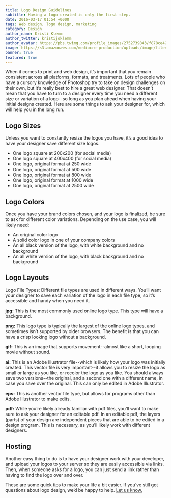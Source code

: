 ```yaml
---
title: Logo Design Guidelines
subtitle: Having a logo created is only the first step.
date: 2016-03-17 01:54 +0000
tags: Web design, logo design, marketing
category: Design
author_name: Kristi Klemm
author_twitter: kristijoklemm
author_avatar: https://pbs.twimg.com/profile_images/2752739843/f878ce42bbeb25aec4c29e24240ae98d.png
image: https://s3.amazonaws.com/mediocre-production/uploads/image/filename/72/LEJ7HJ5BEA.jpg
banner: true
featured: true
---
```


When it comes to print and web design, it’s important that you remain consistent across all platforms, formats, and treatments. Lots of people who have a cursory knowledge of Photoshop try to take on design challenges on their own, but it’s really best to hire a great web designer. That doesn’t mean that you have to turn to a designer every time you need a different size or variation of a logo--so long as you plan ahead when having your initial designs created. Here are some things to ask your designer for, which will help you in the long run.

## Logo Sizes
Unless you want to constantly resize the logos you have, it’s a good idea to have your designer save different size logos. 

- One logo square at 200x200 (for social media)
- One logo square at 400x400 (for social media)
- One logo, original format at 250 wide
- One logo, original format at 500 wide
- One logo, original format at 800 wide
- One logo, original format at 1000 wide
- One logo, original format at 2500 wide


## Logo Colors 
Once you have your brand colors chosen, and your logo is finalized, be sure to ask for different color variations. Depending on the use case, you will likely need:

- An original color logo
- A solid color logo in one of your company colors
- An all black version of the logo, with white background and no background
- An all white version of the logo, with black background and no background

## Logo Layouts
Logo File Types: Different file types are used in different ways. You’ll want your designer to save each variation of the logo in each file type, so it’s accessible and handy when you need it.

**jpg:** This is the most commonly used online logo type. This type will have a background.

**png:** This logo type is typically the largest of the online logo types, and sometimes isn’t supported by older browsers. The benefit is that you can have a crisp looking logo without a background.

**gif:** This is an image that supports movement--almost like a short, looping movie without sound.

**ai:** This is an Adobe Illustrator file--which is likely how your logo was initially created. This vector file is very important--it allows you to resize the logo as small or large as you like, or recolor the logo as you like. You should always save two versions--the original, and a second one with a different name, in case you save over the original. This can only be edited in Adobe Illustrator.

**eps:** This is another vector file type, but allows for programs other than Adobe Illustrator to make edits.

**pdf:** While you’re likely already familiar with pdf files, you’ll want to make sure to ask your designer for an editable pdf. In an editable pdf, the layers (parts) of your design are independent pieces that are able to be edited in a design program. This is necessary, as you’ll likely work with different designers.

## Hosting
Another easy thing to do is to have your designer work with your developer, and upload your logos to your server so they are easily accessible via links. Then, when someone asks for a logo, you can just send a link rather than having to find the logo over and over. 

These are some quick tips to make your life a bit easier. If you’ve still got questions about logo design, we’d be happy to help. <a data-toggle="modal" data-planner-button="true" data-planner-source="blog-post-logo-design-guidelines" href="#modal-project-planner">Let us know.</a>
